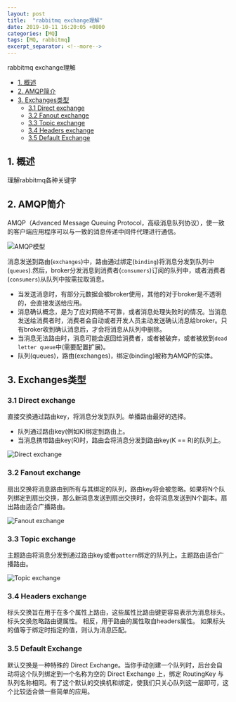 ```yaml
---
layout: post
title:  "rabbitmq exchange理解"
date: 2019-10-11 16:20:05 +0800
categories: [MQ]
tags: [MQ, rabbitmq]
excerpt_separator: <!--more-->
---
```

rabbitmq exchange理解
<!--more-->


<!-- @import "[TOC]" {cmd="toc" depthFrom=1 depthTo=6 orderedList=false} -->

<!-- code_chunk_output -->

- [1. 概述](#1-概述)
- [2. AMQP简介](#2-amqp简介)
- [3. Exchanges类型](#3-exchanges类型)
  - [3.1 Direct exchange](#31-direct-exchange)
  - [3.2 Fanout exchange](#32-fanout-exchange)
  - [3.3 Topic exchange](#33-topic-exchange)
  - [3.4 Headers exchange](#34-headers-exchange)
  - [3.5 Default Exchange](#35-default-exchange)

<!-- /code_chunk_output -->


## 1. 概述

理解rabbitmq各种关键字

## 2. AMQP简介

AMQP（Advanced Message Queuing Protocol，高级消息队列协议），使一致的客户端应用程序可以与一致的消息传递中间件代理进行通信。

![AMQP模型](/images/hello-world-example-routing.webp)


消息发送到路由(`exchanges`)中，路由通过绑定(`binding`)将消息分发到队列中(`queues`).然后，broker分发消息到消费者(`consumers`)订阅的队列中，或者消费者(`consumers`)从队列中按需拉取消息。

* 当发送消息时，有部分元数据会被broker使用，其他的对于broker是不透明的，会直接发送给应用。
* 消息确认概念，是为了应对网络不可靠，或者消息处理失败时的情况。当消息发送给消费者时，消费者会自动或者开发人员主动发送确认消息给broker。只有broker收到确认消息后，才会将消息从队列中删除。
* 当消息无法路由时，消息可能会返回给消费者，或者被破弃，或者被放到`dead letter queue`中(需要配置扩展)。
* 队列(queues)，路由(exchanges)，绑定(binding)被称为AMQP的实体。

## 3. Exchanges类型

### 3.1 Direct exchange

直接交换通过路由key，将消息分发到队列。单播路由最好的选择。

* 队列通过路由key(例如K)绑定到路由上。
* 当消息携带路由key(R)时，路由会将消息分发到路由key(K == R)的队列上。

![Direct exchange](/images/exchange-direct.webp)

### 3.2 Fanout exchange

扇出交换将消息路由到所有与其绑定的队列，路由key将会被忽略。如果将N个队列绑定到扇出交换，那么新消息发送到扇出交换时，会将消息发送到N个副本。扇出路由适合广播路由。

![Fanout exchange](/images/exchange-fanout.webp)

### 3.3 Topic exchange

主题路由将消息分发到通过路由key或者`pattern`绑定的队列上。主题路由适合广播路由。

![Topic exchange](/images/python-five.webp)

### 3.4 Headers exchange

标头交换旨在用于在多个属性上路由，这些属性比路由键更容易表示为消息标头。 标头交换忽略路由键属性。 相反，用于路由的属性取自headers属性。 如果标头的值等于绑定时指定的值，则认为消息匹配。

### 3.5 Default Exchange

默认交换是一种特殊的 Direct Exchange。当你手动创建一个队列时，后台会自动将这个队列绑定到一个名称为空的 Direct Exchange 上，绑定 RoutingKey 与队列名称相同。有了这个默认的交换机和绑定，使我们只关心队列这一层即可，这个比较适合做一些简单的应用。
